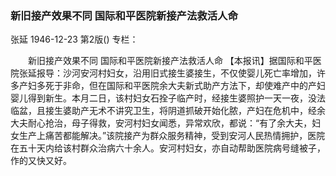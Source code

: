 ### 新旧接产效果不同  国际和平医院新接产法救活人命
张延
1946-12-23
第2版()
专栏：

　　新旧接产效果不同
    国际和平医院新接产法救活人命
    【本报讯】据国际和平医院张延报导：沙河安河村妇女，沿用旧式接生婆接生，不仅使婴儿死亡率增加，许多产妇多死于非命，但在国际和平医院余大夫新式助产方法下，却使难产中的产妇婴儿得到新生。本月二日，该村妇女石拴子临产时，经接生婆照护一天一夜，没法临盆，且接生婆助产无术不讲究卫生，将阴道抓破开始化脓，产妇在危机中，经余大夫耐心抢治，母子得救，安河村妇女闻悉，异常欢欣，都说：“有了余大夫，妇女生产上痛苦都能解决。”该院接产为群众服务精神，受到安河人民热情拥护，医院在五十天内给该村群众治病六十余人。安河村妇女，亦自动帮助医院病号缝被子，作的又快又好。

